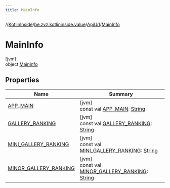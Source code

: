 ```yaml
---
title: MainInfo
---
```

//[KotlinInside](../../../../index.html)/[be.zvz.kotlininside.value](../../index.html)/[ApiUrl](../index.html)/[MainInfo](index.html)



# MainInfo



[jvm]\
object [MainInfo](index.html)



## Properties


| Name | Summary |
|---|---|
| [APP_MAIN](-a-p-p_-m-a-i-n.html) | [jvm]<br>const val [APP_MAIN](-a-p-p_-m-a-i-n.html): [String](https://kotlinlang.org/api/latest/jvm/stdlib/kotlin/-string/index.html) |
| [GALLERY_RANKING](-g-a-l-l-e-r-y_-r-a-n-k-i-n-g.html) | [jvm]<br>const val [GALLERY_RANKING](-g-a-l-l-e-r-y_-r-a-n-k-i-n-g.html): [String](https://kotlinlang.org/api/latest/jvm/stdlib/kotlin/-string/index.html) |
| [MINI_GALLERY_RANKING](-m-i-n-i_-g-a-l-l-e-r-y_-r-a-n-k-i-n-g.html) | [jvm]<br>const val [MINI_GALLERY_RANKING](-m-i-n-i_-g-a-l-l-e-r-y_-r-a-n-k-i-n-g.html): [String](https://kotlinlang.org/api/latest/jvm/stdlib/kotlin/-string/index.html) |
| [MINOR_GALLERY_RANKING](-m-i-n-o-r_-g-a-l-l-e-r-y_-r-a-n-k-i-n-g.html) | [jvm]<br>const val [MINOR_GALLERY_RANKING](-m-i-n-o-r_-g-a-l-l-e-r-y_-r-a-n-k-i-n-g.html): [String](https://kotlinlang.org/api/latest/jvm/stdlib/kotlin/-string/index.html) |

